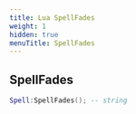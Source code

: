 ```yaml
---
title: Lua SpellFades
weight: 1
hidden: true
menuTitle: SpellFades
---
```

## SpellFades
```lua
Spell:SpellFades(); -- string
```